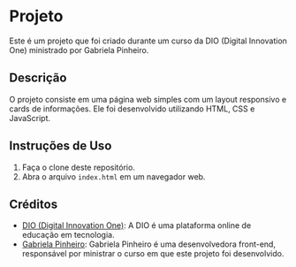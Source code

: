 # Projeto

Este é um projeto que foi criado durante um curso da DIO (Digital Innovation One) ministrado por Gabriela Pinheiro.

## Descrição

O projeto consiste em uma página web simples com um layout responsivo e cards de informações. Ele foi desenvolvido utilizando HTML, CSS e JavaScript.

## Instruções de Uso

1. Faça o clone deste repositório.
2. Abra o arquivo `index.html` em um navegador web.

## Créditos

- [DIO (Digital Innovation One)](https://digitalinnovation.one/): A DIO é uma plataforma online de educação em tecnologia.
- [Gabriela Pinheiro](https://github.com/SpruceGabriela): Gabriela Pinheiro é uma desenvolvedora front-end, responsável por ministrar o curso em que este projeto foi desenvolvido.
